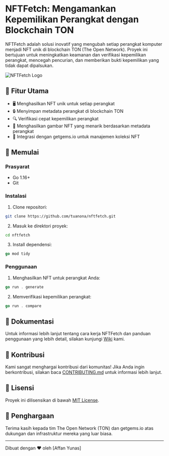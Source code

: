 # NFTFetch: Mengamankan Kepemilikan Perangkat dengan Blockchain TON

NFTFetch adalah solusi inovatif yang mengubah setiap perangkat komputer menjadi NFT unik di blockchain TON (The Open Network). Proyek ini bertujuan untuk meningkatkan keamanan dan verifikasi kepemilikan perangkat, mencegah pencurian, dan memberikan bukti kepemilikan yang tidak dapat dipalsukan.

![NFTFetch Logo](xxxxx)

## 🌟 Fitur Utama

- 🖥️ Menghasilkan NFT unik untuk setiap perangkat
- 🔒 Menyimpan metadata perangkat di blockchain TON
- 🔍 Verifikasi cepat kepemilikan perangkat
- 🎨 Menghasilkan gambar NFT yang menarik berdasarkan metadata perangkat
- 🔗 Integrasi dengan getgems.io untuk manajemen koleksi NFT

## 🚀 Memulai

### Prasyarat

- Go 1.16+
- Git

### Instalasi

1. Clone repositori:
```sh
git clone https://github.com/tuanona/nftfetch.git
```
2. Masuk ke direktori proyek:
```sh
cd nftfetch
```
3. Install dependensi:
```go
go mod tidy
```
### Penggunaan

1. Menghasilkan NFT untuk perangkat Anda:
```go
go run . generate
```

2. Memverifikasi kepemilikan perangkat:
```go
go run . compare
```
## 📘 Dokumentasi

Untuk informasi lebih lanjut tentang cara kerja NFTFetch dan panduan penggunaan yang lebih detail, silakan kunjungi [Wiki](link_to_wiki) kami.

## 🤝 Kontribusi

Kami sangat menghargai kontribusi dari komunitas! Jika Anda ingin berkontribusi, silakan baca [CONTRIBUTING.md](link_to_contributing.md) untuk informasi lebih lanjut.

## 📜 Lisensi

Proyek ini dilisensikan di bawah [MIT License](https://github.com/affanyunas/nftfetch?tab=MIT-1-ov-file).

## 🙏 Penghargaan

Terima kasih kepada tim The Open Network (TON) dan getgems.io atas dukungan dan infrastruktur mereka yang luar biasa.

---

Dibuat dengan ❤️ oleh [Affan Yunas]
